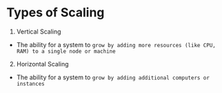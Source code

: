 # Types of Scaling

1. Vertical Scaling

- The ability for a system to `grow by adding more resources (like CPU, RAM) to a single node or machine`

2. Horizontal Scaling

- The ability for a system to `grow by adding additional computers or instances`
